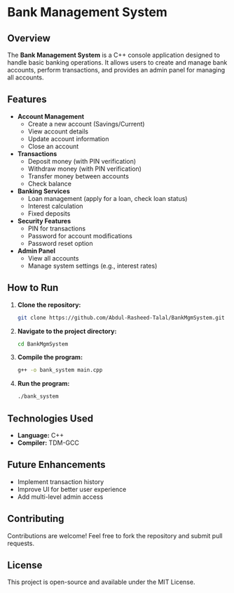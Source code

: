 # Bank Management System

## Overview
The **Bank Management System** is a C++ console application designed to handle basic banking operations. It allows users to create and manage bank accounts, perform transactions, and provides an admin panel for managing all accounts.

## Features
- **Account Management**
  - Create a new account (Savings/Current)
  - View account details
  - Update account information
  - Close an account
- **Transactions**
  - Deposit money (with PIN verification)
  - Withdraw money (with PIN verification)
  - Transfer money between accounts
  - Check balance
- **Banking Services**
  - Loan management (apply for a loan, check loan status)
  - Interest calculation
  - Fixed deposits
- **Security Features**
  - PIN for transactions
  - Password for account modifications
  - Password reset option
- **Admin Panel**
  - View all accounts
  - Manage system settings (e.g., interest rates)

## How to Run
1. **Clone the repository:**
   ```sh
   git clone https://github.com/Abdul-Rasheed-Talal/BankMgmSystem.git
   ```
2. **Navigate to the project directory:**
   ```sh
   cd BankMgmSystem
   ```
3. **Compile the program:**
   ```sh
   g++ -o bank_system main.cpp
   ```
4. **Run the program:**
   ```sh
   ./bank_system
   ```

## Technologies Used
- **Language:** C++
- **Compiler:** TDM-GCC

## Future Enhancements
- Implement transaction history
- Improve UI for better user experience
- Add multi-level admin access

## Contributing
Contributions are welcome! Feel free to fork the repository and submit pull requests.

## License
This project is open-source and available under the MIT License.

